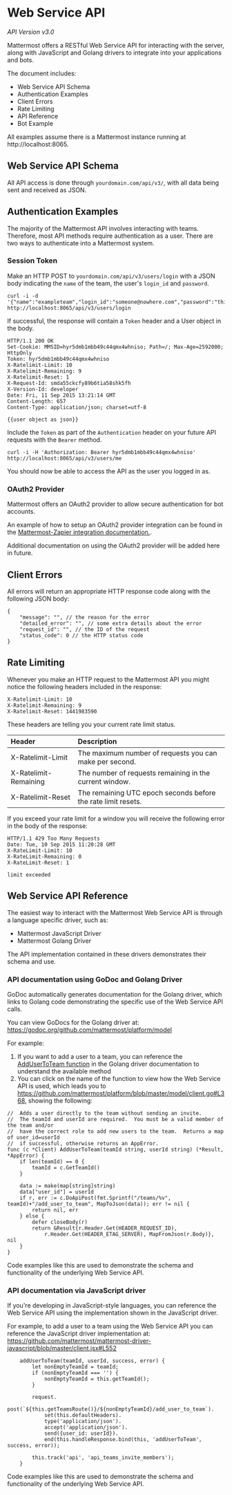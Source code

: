 # Web Service API 

_API Version v3.0_

Mattermost offers a RESTful Web Service API for interacting with the server, along with JavaScript and Golang drivers to integrate into your applications and bots. 

The document includes: 

- Web Service API Schema 
- Authentication Examples
- Client Errors 
- Rate Limiting 
- API Reference 
- Bot Example

All examples assume there is a Mattermost instance running at http://localhost:8065.

## Web Service API Schema

All API access is done through `yourdomain.com/api/v3/`, with all data being sent and received as JSON.

## Authentication Examples 

The majority of the Mattermost API involves interacting with teams. Therefore, most API methods require authentication as a user. There are two ways to authenticate into a Mattermost system.

### Session Token

Make an HTTP POST to `yourdomain.com/api/v3/users/login` with a JSON body indicating the `name` of the team, the user's `login_id` and `password`.

```
curl -i -d '{"name":"exampleteam","login_id":"someone@nowhere.com","password":"thisisabadpassword"}' http://localhost:8065/api/v3/users/login
```

If successful, the response will contain a `Token` header and a User object in the body.

```
HTTP/1.1 200 OK
Set-Cookie: MMSID=hyr5dmb1mbb49c44qmx4whniso; Path=/; Max-Age=2592000; HttpOnly
Token: hyr5dmb1mbb49c44qmx4whniso
X-Ratelimit-Limit: 10
X-Ratelimit-Remaining: 9
X-Ratelimit-Reset: 1
X-Request-Id: smda55ckcfy89b6tia58shk5fh
X-Version-Id: developer
Date: Fri, 11 Sep 2015 13:21:14 GMT
Content-Length: 657
Content-Type: application/json; charset=utf-8

{{user object as json}}
```

Include the `Token` as part of the `Authentication` header on your future API requests with the `Bearer` method.

```
curl -i -H 'Authorization: Bearer hyr5dmb1mbb49c44qmx4whniso' http://localhost:8065/api/v3/users/me
```

You should now be able to access the API as the user you logged in as.

### OAuth2 Provider

Mattermost offers an OAuth2 provider to allow secure authentication for bot accounts. 

An example of how to setup an OAuth2 provider integration can be found in the [Mattermost-Zapier integration documentation.](https://docs.mattermost.com/integrations/zapier.html#register-zapier-as-an-oauth-2-0-application). 

Additional documentation on using the OAuth2 provider will be added here in future. 

## Client Errors

All errors will return an appropriate HTTP response code along with the following JSON body:

```
{
    "message": "", // the reason for the error
    "detailed_error": "", // some extra details about the error
    "request_id": "", // the ID of the request
    "status_code": 0 // the HTTP status code
}
```

## Rate Limiting

Whenever you make an HTTP request to the Mattermost API you might notice the following headers included in the response:
```
X-Ratelimit-Limit: 10
X-Ratelimit-Remaining: 9
X-Ratelimit-Reset: 1441983590

```

These headers are telling you your current rate limit status.

|Header                | Description|
|:--------------------- |:-----------|
|X-Ratelimit-Limit     | The maximum number of requests you can make per second.|
|X-Ratelimit-Remaining | The number of requests remaining in the current window.|
|X-Ratelimit-Reset     | The remaining UTC epoch seconds before the rate limit resets.|

If you exceed your rate limit for a window you will receive the following error in the body of the response:
```
HTTP/1.1 429 Too Many Requests
Date: Tue, 10 Sep 2015 11:20:28 GMT
X-RateLimit-Limit: 10
X-RateLimit-Remaining: 0
X-RateLimit-Reset: 1

limit exceeded
```

## Web Service API Reference 

The easiest way to interact with the Mattermost Web Service API is through a language specific driver, such as: 

- Mattermost JavaScript Driver
- Mattermost Golang Driver 

The API implementation contained in these drivers demonstrates their schema and use. 

### API documentation using GoDoc and Golang Driver 

GoDoc automatically generates documentation for the Golang driver, which links to Golang code demonstrating the specific use of the Web Service API calls. 

You can view GoDocs for the Golang driver at: https://godoc.org/github.com/mattermost/platform/model

For example:

1. If you want to add a user to a team, you can reference the [AddUserToTeam function](https://godoc.org/github.com/mattermost/platform/model#Client.AddUserToTeam) in the Golang driver documentation to understand the available method 
2. You can click on the name of the function to view how the Web Service API is used, which leads you to https://github.com/mattermost/platform/blob/master/model/client.go#L368, showing the following: 

```
//  Adds a user directly to the team without sending an invite.
//  The teamId and userId are required.  You must be a valid member of the team and/or
//  have the correct role to add new users to the team.  Returns a map of user_id=userId
//  if successful, otherwise returns an AppError.
func (c *Client) AddUserToTeam(teamId string, userId string) (*Result, *AppError) {
	if len(teamId) == 0 {
		teamId = c.GetTeamId()
	}

	data := make(map[string]string)
	data["user_id"] = userId
	if r, err := c.DoApiPost(fmt.Sprintf("/teams/%v", teamId)+"/add_user_to_team", MapToJson(data)); err != nil {
		return nil, err
	} else {
		defer closeBody(r)
		return &Result{r.Header.Get(HEADER_REQUEST_ID),
			r.Header.Get(HEADER_ETAG_SERVER), MapFromJson(r.Body)}, nil
	}
}
```

Code examples like this are used to demonstrate the schema and functionality of the underlying Web Service API. 

### API documentation via JavaScript driver 

If you're developing in JavaScript-style languages, you can reference the Web Service API using the implementation shown in the JavaScript driver. 

For example, to add a user to a team using the Web Service API you can reference the JavaScript driver implementation at: 
https://github.com/mattermost/mattermost-driver-javascript/blob/master/client.jsx#L552

```
    addUserToTeam(teamId, userId, success, error) {
        let nonEmptyTeamId = teamId;
        if (nonEmptyTeamId === '') {
            nonEmptyTeamId = this.getTeamId();
        }

        request.
            post(`${this.getTeamsRoute()}/${nonEmptyTeamId}/add_user_to_team`).
            set(this.defaultHeaders).
            type('application/json').
            accept('application/json').
            send({user_id: userId}).
            end(this.handleResponse.bind(this, 'addUserToTeam', success, error));

        this.track('api', 'api_teams_invite_members');
    }
```

Code examples like this are used to demonstrate the schema and functionality of the underlying Web Service API. 

